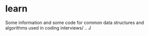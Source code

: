 # learn

Some information and some code for common data structures and algorithms used in coding interviews/
..
J
